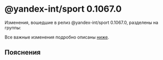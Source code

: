 # @yandex-int/sport 0.1067.0

<!-- ЧЕЛОВЕЧЕСКОЕ ВСТУПЛЕНИЕ -->

Изменения, вошедшие в релиз @yandex-int/sport 0.1067.0, разделены на группы:

Все важные изменения подробно описаны [ниже](#Пояснения).

## Пояснения

